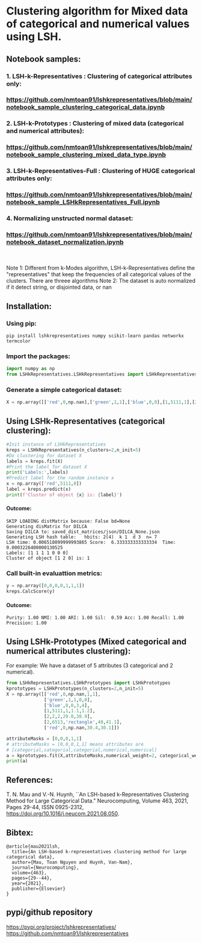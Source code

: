 # Clustering algorithm for Mixed data of categorical and numerical values using LSH.
## Notebook samples:
### 1. LSH-k-Representatives : Clustering of categorical attributes only:
### https://github.com/nmtoan91/lshkrepresentatives/blob/main/notebook_sample_clustering_categorical_data.ipynb

### 2. LSH-k-Prototypes : Clustering of mixed data (categorical and numerical attributes):
### https://github.com/nmtoan91/lshkrepresentatives/blob/main/notebook_sample_clustering_mixed_data_type.ipynb

### 3. LSH-k-Representatives-Full : Clustering of HUGE categorical attributes only:
### https://github.com/nmtoan91/lshkrepresentatives/blob/main/notebook_sample_LSHkRepresentatives_Full.ipynb

### 4. Normalizing unstructed normal dataset: 
### https://github.com/nmtoan91/lshkrepresentatives/blob/main/notebook_dataset_normalization.ipynb

<br />
<br />
Note 1: Different from k-Modes algorithm, LSH-k-Representatives define the "representatives" that keep the frequencies of all categorical values of the clusters. There are threee algorithms 
Note 2: The dataset is auto normalized if it detect string, or disjointed data, or nan 


## Installation:
### Using pip: 
```shell
pip install lshkrepresentatives numpy scikit-learn pandas networkx termcolor
```

### Import the packages:
```python
import numpy as np
from LSHkRepresentatives.LSHkRepresentatives import LSHkRepresentatives
```
### Generate a simple categorical dataset:

```python
X = np.array([['red',0,np.nan],['green',1,1],['blue',0,0],[1,5111,1],[2,2,2],[2,6513,'rectangle'],[2,3,6565]])
```

## Using LSHk-Representatives (categorical clustering): 

```python
#Init instance of LSHkRepresentatives 
kreps = LSHkRepresentatives(n_clusters=2,n_init=5) 
#Do clustering for dataset X
labels = kreps.fit(X)
#Print the label for dataset X
print('Labels:',labels)
#Predict label for the random instance x
x = np.array(['red',5111,0])
label = kreps.predict(x)
print(f'Cluster of object {x} is: {label}')
```

#### Outcome:
```shell
SKIP LOADING distMatrix because: False bd=None
Generating disMatrix for DILCA
Saving DILCA to: saved_dist_matrices/json/DILCA_None.json
Generating LSH hash table:   hbits: 2(4)  k 1  d 3  n= 7
LSH time: 0.006518099999993865 Score:  6.333333333333334  Time: 0.0003226400000130525
Labels: [1 1 1 1 0 0 0]
Cluster of object [1 2 0] is: 1
```

### Call built-in evaluattion metrics:
```python
y = np.array([0,0,0,0,1,1,1])
kreps.CalcScore(y)
```
#### Outcome:
```shell
Purity: 1.00 NMI: 1.00 ARI: 1.00 Sil:  0.59 Acc: 1.00 Recall: 1.00 Precision: 1.00
```

## Using LSHk-Prototypes (Mixed categorical and numerical attributes clustering): 
For example: We have a dataset of 5 attributes (3 categorical and 2 numerical).
```python
from LSHkRepresentatives.LSHkPrototypes import LSHkPrototypes
kprototypes = LSHkPrototypes(n_clusters=2,n_init=5) 
X = np.array([['red',0,np.nan,1,1],
              ['green',1,1,0,0],
              ['blue',0,0,3,4],
              [1,5111,1,1.1,1.2],
              [2,2,2,29.0,38.9],
              [2,6513,'rectangle',40,41.1],
              ['red',0,np.nan,30.4,30.1]])

attributeMasks = [0,0,0,1,1]
# attributeMasks = [0,0,0,1,1] means attributes are
# [categorial,categorial,categorial,numerical,numerical]
a = kprototypes.fit(X,attributeMasks,numerical_weight=2, categorical_weight=1)
print(a)
```


## References:
T. N. Mau and V.-N. Huynh, ``An LSH-based k-Representatives Clustering Method for Large Categorical Data." Neurocomputing,
			Volume 463, 2021, Pages 29-44, ISSN 0925-2312, https://doi.org/10.1016/j.neucom.2021.08.050.

## Bibtex:
```
@article{mau2021lsh,
  title={An LSH-based k-representatives clustering method for large categorical data},
  author={Mau, Toan Nguyen and Huynh, Van-Nam},
  journal={Neurocomputing},
  volume={463},
  pages={29--44},
  year={2021},
  publisher={Elsevier}
}
```
## pypi/github repository
https://pypi.org/project/lshkrepresentatives/ \
https://github.com/nmtoan91/lshkrepresentatives

